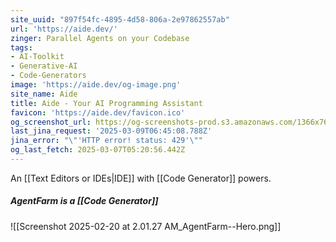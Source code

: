 ```yaml
---
site_uuid: "897f54fc-4895-4d58-806a-2e97862557ab"
url: 'https://aide.dev/'
zinger: Parallel Agents on your Codebase
tags:
- AI-Toolkit
- Generative-AI
- Code-Generators
image: 'https://aide.dev/og-image.png'
site_name: Aide
title: Aide - Your AI Programming Assistant
favicon: 'https://aide.dev/favicon.ico'
og_screenshot_url: https://og-screenshots-prod.s3.amazonaws.com/1366x768/80/false/2c7b5bee8b50b726de07a9708dbf988fec9744fc0bb01ec7bb7dede0b2daade5.jpeg
last_jina_request: '2025-03-09T06:45:08.788Z'
jina_error: "\"'HTTP error! status: 429'\""
og_last_fetch: 2025-03-07T05:20:56.442Z
---
```

An [[Text Editors or IDEs|IDE]] with [[Code Generator]] powers.  

##### AgentFarm is a [[Code Generator]]
![[Screenshot 2025-02-20 at 2.01.27 AM_AgentFarm--Hero.png]]
